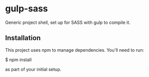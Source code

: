 # gulp-sass
Generic project shell, set up for SASS with gulp to compile it.

## Installation

This project uses npm to manage dependencies. You'll need to run:

$ npm install

as part of your initial setup.



